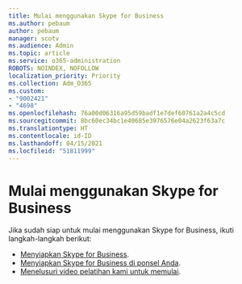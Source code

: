 ```yaml
---
title: Mulai menggunakan Skype for Business
ms.author: pebaum
author: pebaum
manager: scotv
ms.audience: Admin
ms.topic: article
ms.service: o365-administration
ROBOTS: NOINDEX, NOFOLLOW
localization_priority: Priority
ms.collection: Adm_O365
ms.custom:
- "9002421"
- "4698"
ms.openlocfilehash: 76a00d06316a95d59badf1e7def60761a2a4c5cd
ms.sourcegitcommit: 8bc60ec34bc1e40685e3976576e04a2623f63a7c
ms.translationtype: HT
ms.contentlocale: id-ID
ms.lasthandoff: 04/15/2021
ms.locfileid: "51811999"
---
```

# <a name="getting-started-using-skype-for-business"></a>Mulai menggunakan Skype for Business

Jika sudah siap untuk mulai menggunakan Skype for Business, ikuti langkah-langkah berikut:

- [Menyiapkan Skype for Business](https://support.office.com/article/Set-up-Skype-for-Business-c0b4ef28-d281-4bb6-ba4d-50495d2ae24c).
- [Menyiapkan Skype for Business di ponsel Anda](https://support.office.com/article/set-up-your-mobile-apps-985ab72b-47ed-4e0b-9ee5-7376263553ca).
- [Menelusuri video pelatihan kami untuk memulai](https://support.office.com/article/video-download-and-install-skype-for-business-9162ae37-12f9-4971-bbbe-2e4a05590f36).
